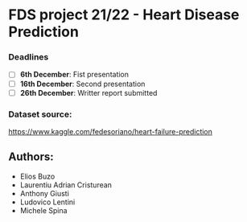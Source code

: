 # FDS project 21/22 - Heart Disease Prediction

### Deadlines
- [ ] **6th December**: Fist presentation
- [ ] **16th December**: Second presentation
- [ ] **26th December**: Writter report submitted
### Dataset source:
https://www.kaggle.com/fedesoriano/heart-failure-prediction

## Authors:
- Elios Buzo
- Laurentiu Adrian Cristurean
- Anthony Giusti
- Ludovico Lentini
- Michele Spina
